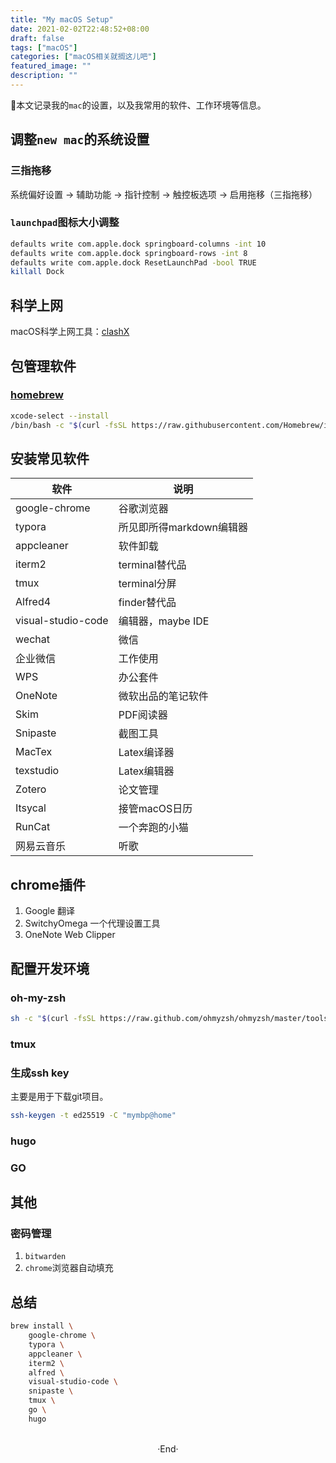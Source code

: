 ```yaml
---
title: "My macOS Setup"
date: 2021-02-02T22:48:52+08:00
draft: false
tags: ["macOS"]
categories: ["macOS相关就搁这儿吧"]
featured_image: ""
description: ""
---
```



📝本文记录我的`mac`的设置，以及我常用的软件、工作环境等信息。

## 调整`new mac`的系统设置

### 三指拖移

系统偏好设置 -> 辅助功能 -> 指针控制 -> 触控板选项 -> 启用拖移（三指拖移）

### `launchpad`图标大小调整

```bash
defaults write com.apple.dock springboard-columns -int 10
defaults write com.apple.dock springboard-rows -int 8
defaults write com.apple.dock ResetLaunchPad -bool TRUE
killall Dock
```

## 科学上网

macOS科学上网工具：[clashX](https://github.com/yichengchen/clashX)

## 包管理软件

### [homebrew](https://brew.sh/index_zh-cn)

```bash
xcode-select --install
/bin/bash -c "$(curl -fsSL https://raw.githubusercontent.com/Homebrew/install/HEAD/install.sh)"
```

## 安装常见软件

| 软件               | 说明                     |
| ------------------ | ------------------------ |
| google-chrome      | 谷歌浏览器               |
| typora             | 所见即所得markdown编辑器 |
| appcleaner         | 软件卸载                 |
| iterm2             | terminal替代品           |
| tmux               | terminal分屏             |
| Alfred4            | finder替代品             |
| visual-studio-code | 编辑器，maybe IDE        |
| wechat             | 微信                     |
| 企业微信           | 工作使用                 |
| WPS                | 办公套件                 |
| OneNote            | 微软出品的笔记软件       |
| Skim               | PDF阅读器                |
| Snipaste           | 截图工具                 |
| MacTex             | Latex编译器              |
| texstudio          | Latex编辑器              |
| Zotero             | 论文管理                 |
| Itsycal            | 接管macOS日历            |
| RunCat             | 一个奔跑的小猫           |
| 网易云音乐         | 听歌                     |

## chrome插件

1. Google 翻译
2. SwitchyOmega 一个代理设置工具
3. OneNote Web Clipper 

## 配置开发环境

### oh-my-zsh

```bash
sh -c "$(curl -fsSL https://raw.github.com/ohmyzsh/ohmyzsh/master/tools/install.sh)"
```

### tmux

### 生成ssh key

主要是用于下载git项目。

```bash
ssh-keygen -t ed25519 -C "mymbp@home"
```

### hugo

### GO

## 其他

### 密码管理

1. `bitwarden`
2. `chrome`浏览器自动填充

## 总结

```bash
brew install \
	google-chrome \
	typora \
	appcleaner \
	iterm2 \
	alfred \
	visual-studio-code \
	snipaste \
	tmux \
	go \
	hugo 
```


<br> 

<center>  ·End·  </center>
